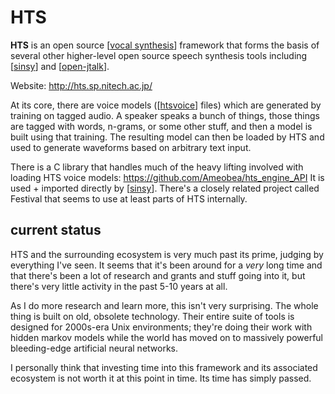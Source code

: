 # HTS

**HTS** is an open source [[vocal synthesis]] framework that forms the basis of several other higher-level open source speech synthesis tools including [[sinsy]] and [[open-jtalk]].

Website: <http://hts.sp.nitech.ac.jp/>

At its core, there are voice models ([[htsvoice]] files) which are generated by training on tagged audio.  A speaker speaks a bunch of things, those things are tagged with words, n-grams, or some other stuff, and then a model is built using that training.  The resulting model can then be loaded by HTS and used to generate waveforms based on arbitrary text input.

There is a C library that handles much of the heavy lifting involved with loading HTS voice models: <https://github.com/Ameobea/hts_engine_API>  It is used + imported directly by [[sinsy]]. There's a closely related project called Festival that seems to use at least parts of HTS internally.

## current status

HTS and the surrounding ecosystem is very much past its prime, judging by everything I've seen.  It seems that it's been around for a _very_ long time and that there's been a lot of research and grants and stuff going into it, but there's very little activity in the past 5-10 years at all.

As I do more research and learn more, this isn't very surprising.  The whole thing is built on old, obsolete technology.  Their entire suite of tools is designed for 2000s-era Unix environments; they're doing their work with hidden markov models while the world has moved on to massively powerful bleeding-edge artificial neural networks.

I personally think that investing time into this framework and its associated ecosystem is not worth it at this point in time.  Its time has simply passed.

[//begin]: # "Autogenerated link references for markdown compatibility"
[vocal synthesis]: vocal-synthesis "vocal synthesis"
[sinsy]: sinsy "sinsy"
[open-jtalk]: open-jtalk "Open JTalk"
[htsvoice]: htsvoice "htsvoice"
[//end]: # "Autogenerated link references"
